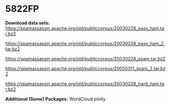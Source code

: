 # 5822FP

__Download data sets:__
https://spamassassin.apache.org/old/publiccorpus/20030228_easy_ham.tar.bz2

https://spamassassin.apache.org/old/publiccorpus/20030228_easy_ham_2.tar.bz2

https://spamassassin.apache.org/old/publiccorpus/20030228_spam.tar.bz2

https://spamassassin.apache.org/old/publiccorpus/20050311_spam_2.tar.bz2

https://spamassassin.apache.org/old/publiccorpus/20030228_hard_ham.tar.bz2

__Additional (Some) Packages:__
WordCloud
plotly
